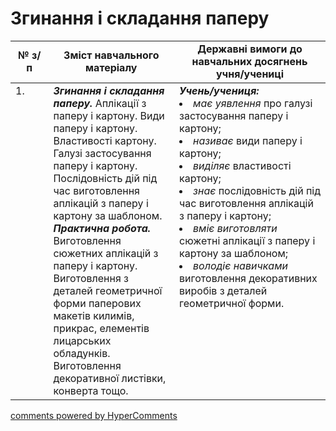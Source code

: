 <div id="hypercomments_widget" class="js-hypercomments-widget invisible"></div>

# Згинання і складання паперу

<table>
  <tr>
    <td width="12%" align="center"><b>№ з/п</b></td>
    <td width="40%" align="center"><b>Зміст навчального матеріалу</b></td>
    <td width="60%" align="center"><b>Державні вимоги до навчальних досягнень учня/учениці</b></td>
  </tr>
<tbody>
  <tr>
    <td width="12%" style="vertical-align:top !important;">
1.</td>
    <td width="40%" style="vertical-align:top !important;">
<b><i>Згинання і складання паперу.</i></b> Аплікації з паперу і картону. Види паперу і картону. Властивості картону. Галузі застосування паперу і картону. Послідовність дій під час виготовлення аплікацій з паперу і картону за шаблоном.<br>
<b><i>Практична робота.</i></b> <br>
Виготовлення сюжетних аплікацій з паперу і картону.<br>
Виготовлення з деталей геометричної форми паперових макетів килимів, прикрас, елементів лицарських обладунків.<br>
Виготовлення декоративної листівки, конверта тощо.
</td>
    <td width="60%" style="vertical-align:top !important;">
<i><b>Учень/учениця:</b></i><br>
<li><i>має уявлення</i> про галузі застосування паперу і картону;</li>
<li><i>називає</i> види паперу і картону;</li>
<li><i>виділяє</i> властивості картону;</li>
<li><i>знає</i> послідовність дій під час виготовлення аплікацій з паперу і картону;</li>
<li><i>вміє виготовляти</i> сюжетні аплікації з паперу і картону за шаблоном; </li>
<li><i>володіє навичками</i> виготовлення декоративних виробів з деталей геометричної форми.</li>
</td>
  </tr>
</tbody>
</table>

<div class="js-hypercomments-container">
<a href="http://hypercomments.com" class="hc-link" title="comments widget">comments powered by HyperComments</a>
</div>